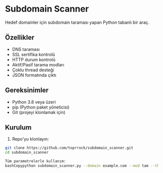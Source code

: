# Subdomain Scanner

Hedef domainler için subdomain taraması yapan Python tabanlı bir araç.

## Özellikler

- DNS taraması
- SSL sertifika kontrolü
- HTTP durum kontrolü
- Aktif/Pasif tarama modları
- Çoklu thread desteği
- JSON formatında çıktı

## Gereksinimler

- Python 3.8 veya üzeri
- pip (Python paket yöneticisi)
- Git (projeyi klonlamak için)

## Kurulum

1. Repo'yu klonlayın:
```bash
git clone https://github.com/toprrock/subdomain_scanner.git
cd subdomain_scanner

Tüm parametrelerle kullanım:
bashCopypython subdomain_scanner.py --domain example.com --mod tam --thread 10 --
